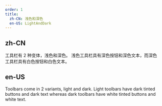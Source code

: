 ```yaml
---
order: 1
title:
  zh-CN: 浅色和深色
  en-US: LightAndDark
---
```


## zh-CN

工具栏有 2 种变体，浅色和深色。 浅色工具栏具有深色按钮和深色文本，而深色工具栏具有白色按钮和白色文本。

## en-US

Toolbars come in 2 variants, light and dark. Light toolbars have dark tinted buttons and dark text whereas dark toolbars have white tinted buttons and white text.